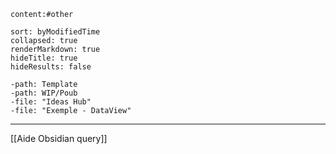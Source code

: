 
````query
content:#other

sort: byModifiedTime
collapsed: true
renderMarkdown: true 
hideTitle: true
hideResults: false

-path: Template
-path: WIP/Poub
-file: "Ideas Hub"
-file: "Exemple - DataView"
````

---
[[Aide Obsidian query]]